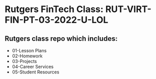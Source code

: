 # Rutgers FinTech Class: RUT-VIRT-FIN-PT-03-2022-U-LOL

## Rutgers class repo which includes:
* 01-Lesson Plans
* 02-Homework
* 03-Projects 
* 04-Career Services
* 05-Student Resources
